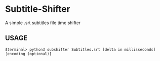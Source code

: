# Subtitle-Shifter
A simple .srt subtitles file time shifter


## USAGE

```
$terminal> python3 subshifter Subtitles.srt [delta in millisseconds] [encoding (optional)]
```